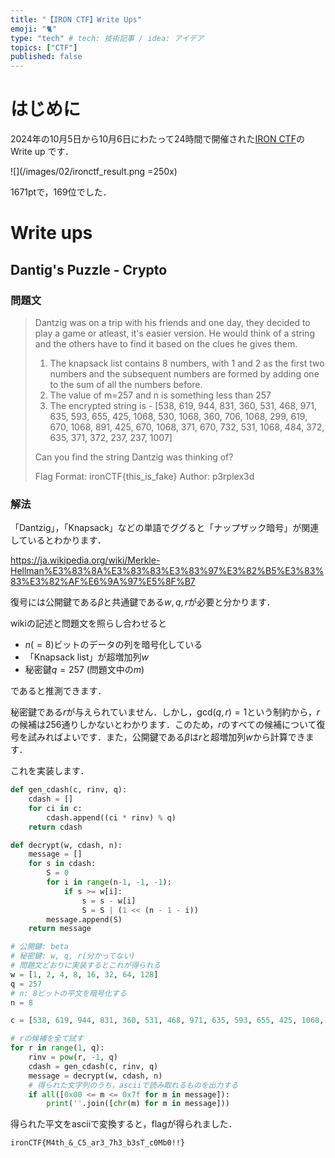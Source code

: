 ```yaml
---
title: "【IRON CTF】Write Ups"
emoji: "🐈"
type: "tech" # tech: 技術記事 / idea: アイデア
topics: ["CTF"]
published: false
---
```


# はじめに
2024年の10月5日から10月6日にわたって24時間で開催された[IRON CTF](https://ctf.1nf1n1ty.team/)のWrite up です．

![](/images/02/ironctf_result.png =250x)

1671ptで，169位でした．

# Write ups
## Dantig's Puzzle - Crypto
### 問題文
> Dantzig was on a trip with his friends and one day, they decided to play a game or atleast, it's easier version. He would think of a string and the others have to find it based on the clues he gives them.
>
> 1. The knapsack list contains 8 numbers, with 1 and 2 as the first two numbers and the subsequent numbers are formed by adding one to the sum of all the numbers before.
> 2. The value of m=257 and n is something less than 257
> 3. The encrypted string is - [538, 619, 944, 831, 360, 531, 468, 971, 635, 593, 655, 425, 1068, 530, 1068, 360, 706, 1068, 299, 619, 670, 1068, 891, 425, 670, 1068, 371, 670, 732, 531, 1068, 484, 372, 635, 371, 372, 237, 237, 1007]
>
> Can you find the string Dantzig was thinking of?
>
> Flag Format: ironCTF{this_is_fake}
> Author: p3rplex3d

### 解法
「Dantzig」，「Knapsack」などの単語でググると「ナップザック暗号」が関連しているとわかります．

https://ja.wikipedia.org/wiki/Merkle-Hellman%E3%83%8A%E3%83%83%E3%83%97%E3%82%B5%E3%83%83%E3%82%AF%E6%9A%97%E5%8F%B7

復号には公開鍵である$\beta$と共通鍵である$w, q, r$が必要と分かります．

wikiの記述と問題文を照らし合わせると

* $n(=8)$ビットのデータの列を暗号化している
* 「Knapsack list」が超増加列$w$
* 秘密鍵$q = 257$ (問題文中の$m$)

であると推測できます．

秘密鍵である$r$が与えられていません．しかし，$\mathrm{gcd}(q, r)=1$という制約から，$r$の候補は256通りしかないとわかります．このため，$r$のすべての候補について復号を試みればよいです．また，公開鍵である$\beta$は$r$と超増加列$w$から計算できます．

これを実装します．

````python
def gen_cdash(c, rinv, q):
	cdash = []
	for ci in c:
		cdash.append((ci * rinv) % q)
	return cdash

def decrypt(w, cdash, n):
	message = []
	for s in cdash:
		S = 0
		for i in range(n-1, -1, -1):
			if s >= w[i]:
				s = s - w[i]
				S = S | (1 << (n - 1 - i))
		message.append(S)
	return message

# 公開鍵: beta
# 秘密鍵: w, q, r(分かってない)
# 問題文どおりに実装するとこれが得られる
w = [1, 2, 4, 8, 16, 32, 64, 128]
q = 257
# n: 8ビットの平文を暗号化する
n = 8

c = [538, 619, 944, 831, 360, 531, 468, 971, 635, 593, 655, 425, 1068, 530, 1068, 360, 706, 1068, 299, 619, 670, 1068, 891, 425, 670, 1068, 371, 670, 732, 531, 1068, 484, 372, 635, 371, 372, 237, 237, 1007]

# rの候補を全て試す
for r in range(1, q):
    rinv = pow(r, -1, q)
    cdash = gen_cdash(c, rinv, q)
    message = decrypt(w, cdash, n)
    # 得られた文字列のうち，asciiで読み取れるものを出力する
    if all([0x00 <= m <= 0x7f for m in message]):
		print(''.join([chr(m) for m in message]))
````
得られた平文をasciiで変換すると，flagが得られました．

````
ironCTF{M4th_&_C5_ar3_7h3_b3sT_c0Mb0!!}
````